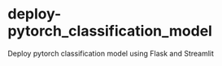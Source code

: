 # deploy-pytorch_classification_model
Deploy pytorch classification model using Flask and Streamlit
